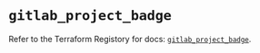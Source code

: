 # `gitlab_project_badge`

Refer to the Terraform Registory for docs: [`gitlab_project_badge`](https://www.terraform.io/docs/providers/gitlab/r/project_badge).
